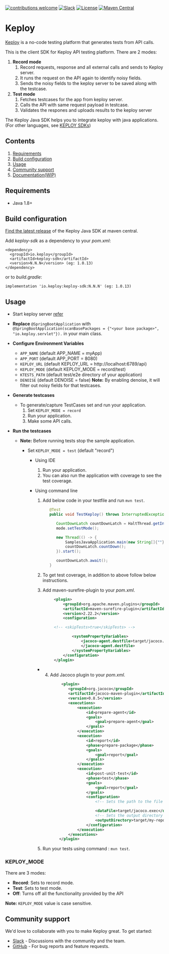 [![contributions welcome](https://img.shields.io/badge/contributions-welcome-brightgreen?logo=github)](CODE_OF_CONDUCT.md)
[![Slack](.github/slack.svg)](https://join.slack.com/t/keploy/shared_invite/zt-12rfbvc01-o54cOG0X1G6eVJTuI_orSA)
[![License](.github/License-Apache_2.0-blue.svg)](https://opensource.org/licenses/Apache-2.0)
[![Maven Central](https://img.shields.io/maven-central/v/io.keploy/keploy-sdk.svg?label=Maven%20Central)](https://search.maven.org/search?q=g:%22io.keploy%22%20AND%20a:%22keploy-sdk%22)

# Keploy

[Keploy](https://keploy.io) is a no-code testing platform that generates tests from API calls.

This is the client SDK for Keploy API testing platform. There are 2 modes:
1. **Record mode**
    1. Record requests, response and all external calls and sends to Keploy server.
    2. It runs the request on the API again to identify noisy fields.
    3. Sends the noisy fields to the keploy server to be saved along with the testcase.
2. **Test mode**
    1. Fetches testcases for the app from keploy server.
    2. Calls the API with same request payload in testcase.
    3. Validates the respones and uploads results to the keploy server


The Keploy Java SDK helps you to integrate keploy with java applications. (For other languages,
see [KEPLOY SDKs](https://docs.keploy.io/application-development))

## Contents

1. [Requirements](#requirements)
2. [Build configuration](#build-configuration)
3. [Usage](#usage)
4. [Community support](#community-support)
5. [Documentation(WIP)](#documentationwip)

## Requirements

- Java 1.8+

## Build configuration

[Find the latest release](https://search.maven.org/artifact/io.keploy/keploy-sdk) of the Keploy Java SDK at maven
central.

Add *keploy-sdk* as a dependency to your *pom.xml*:

    <dependency>
      <groupId>io.keploy</groupId>
      <artifactId>keploy-sdk</artifactId>
      <version>N.N.N</version> (eg: 1.0.13)
    </dependency>

or to *build.gradle*:

    implementation 'io.keploy:keploy-sdk:N.N.N' (eg: 1.0.13)

## Usage

- Start keploy server [refer](https://github.com/keploy/keploy#start-keploy-server)

- **Replace** `@SpringBootApplication` with `@SpringBootApplication(scanBasePackages = {"<your base package>", "io.keploy.servlet"}).` in your main class.


- **Configure Environment Variables**
    - `APP_NAME`           (default APP_NAME = myApp)
    - `APP_PORT`           (default APP_PORT = 8080)
    - `KEPLOY_URL`         (default KEPLOY_URL = http://localhost:6789/api)
    - `KEPLOY_MODE`        (default KEPLOY_MODE = record/test)
    - `KTESTS_PATH`        (default test/e2e directory of your application)
    - `DENOISE`            (default DENOISE = false)
      **Note:** By enabling denoise, it will filter out noisy fields for that testcases.


- **Generate testcases**
    - To generate/capture TestCases set  and run your application.
        1. Set `KEPLOY_MODE = record`
        2. Run your application.
        3. Make some API calls.

- **Run the testcases**
    - **Note:** Before running tests stop the sample application.

      - Set `KEPLOY_MODE = test` (default "record")
          - Using IDE
              1. Run your application.
              2. You can also run the application with coverage to see the test coverage.

          - Using command line
              1. Add below code in your testfile and run `mvn test`.

                 ```java
                    @Test
                    public void TestKeploy() throws InterruptedException {

                       CountDownLatch countDownLatch = HaltThread.getInstance().getCountDownLatch();
                       mode.setTestMode();

                       new Thread(() -> {
                           SamplesJavaApplication.main(new String[]{""});
                           countDownLatch.countDown();
                       }).start();

                       countDownLatch.await();
                    }
                 ```     

              2. To get test coverage, in addition to above follow below instructions.

              3. Add maven-surefire-plugin to your *pom.xml*.

                 ```xml 
                      <plugin>
                          <groupId>org.apache.maven.plugins</groupId>
                          <artifactId>maven-surefire-plugin</artifactId>
                          <version>2.22.2</version>
                          <configuration>

                      <!-- <skipTests>true</skipTests> -->

                              <systemPropertyVariables>
                                  <jacoco-agent.destfile>target/jacoco.exec
                                  </jacoco-agent.destfile>
                              </systemPropertyVariables>
                          </configuration>
                      </plugin>
                 ```  
              - 4. Add Jacoco plugin to your *pom.xml*.
                    ```xml
                         <plugin>
                            <groupId>org.jacoco</groupId>
                            <artifactId>jacoco-maven-plugin</artifactId>
                            <version>0.8.5</version>
                            <executions>
                                <execution>
                                    <id>prepare-agent</id>
                                    <goals>
                                        <goal>prepare-agent</goal>
                                    </goals>
                                </execution>
                                <execution>
                                    <id>report</id>
                                    <phase>prepare-package</phase>
                                    <goals>
                                        <goal>report</goal>
                                    </goals>
                                </execution>
                                <execution>
                                    <id>post-unit-test</id>
                                    <phase>test</phase>
                                    <goals>
                                        <goal>report</goal>
                                    </goals>
                                    <configuration>
                                        <!-- Sets the path to the file which contains the execution data. -->
  
                                        <dataFile>target/jacoco.exec</dataFile>
                                        <!-- Sets the output directory for the code coverage report. -->
                                        <outputDirectory>target/my-reports</outputDirectory>
                                    </configuration>
                                </execution>
                            </executions>
                        </plugin>
                    ```
              5. Run your tests using command : `mvn test`.


### KEPLOY_MODE
There are 3 modes:
- **Record**: Sets to record mode.
- **Test**: Sets to test mode.
- **Off**: Turns off all the functionality provided by the API

**Note:** `KEPLOY_MODE` value is case sensitive.


## Community support

We'd love to collaborate with you to make Keploy great. To get started:

* [Slack](https://join.slack.com/t/keploy/shared_invite/zt-12rfbvc01-o54cOG0X1G6eVJTuI_orSA) - Discussions with the
  community and the team.
* [GitHub](https://github.com/keploy/java-sdk/issues) - For bug reports and feature requests.

